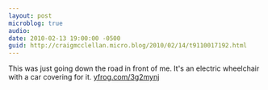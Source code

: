 ```yaml
---
layout: post
microblog: true
audio: 
date: 2010-02-13 19:00:00 -0500
guid: http://craigmcclellan.micro.blog/2010/02/14/t9110017192.html
---
```

This was just going down the road in front of me. It's an electric wheelchair with a car covering for it.  [yfrog.com/3g2mynj](http://yfrog.com/3g2mynj)
